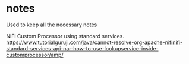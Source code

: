 # notes
Used to keep all the necessary notes

NiFi Custom Processor using standard services.
https://www.tutorialguruji.com/java/cannot-resolve-org-apache-nifinifi-standard-services-api-nar-how-to-use-lookupservice-inside-customprocessor/amp/
